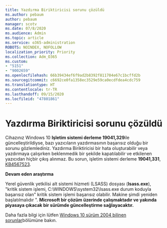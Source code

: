 ```yaml
---
title: Yazdırma Biriktiricisi sorunu çözüldü
ms.author: pebaum
author: pebaum
manager: scotv
ms.date: 07/8/2020
ms.audience: Admin
ms.topic: article
ms.service: o365-administration
ROBOTS: NOINDEX, NOFOLLOW
localization_priority: Priority
ms.collection: Adm_O365
ms.custom:
- "5151"
- "9002659"
ms.openlocfilehash: 66b39434ef6f9ad2b8392f811704e67c1bcffd2b
ms.sourcegitcommit: c6692ce0fa1358ec3529e59ca0ecdfdea4cdc759
ms.translationtype: HT
ms.contentlocale: tr-TR
ms.lasthandoff: 09/15/2020
ms.locfileid: "47801861"
---
```

# <a name="print-spooler-issue-is-resolved"></a>Yazdırma Biriktiricisi sorunu çözüldü

Cihazınız Windows 10  **Işletim sistemi derleme 19041,329**ile güncelleştirildiyse, bazı yazıcıların yazdırmasının başarısız olduğu bir sorunu gözlemlediniz. Yazdırma Biriktiricisi bir hata oluşturabilir veya yazdırmaya çalışırken beklenmedik bir şekilde kapatılabilir ve etkilenen yazıcıdan hiçbir çıkış alınmaz. Bu sorun, işletim sistemi derleme  **19041,331**, [KB4567523](https://support.microsoft.com/help/4567523/windows-10-update-kb4567523).  

**Devam eden araştırma**

Yerel güvenlik yetkilisi alt sistemi hizmeti (LSASS) dosyası (**Isass.exe**), "kritik sistem işlemi, C:\WINDOWS\system32\Isass.exe durum koduyla başarısız olan" kritik sistem işlemi başarısız olabilir. Makine şimdi yeniden başlatılmalıdır ".  **Microsoft bir çözüm üzerinde çalışmaktadır ve yakında piyasaya çıkacak bir sürümde güncelleştirme sağlayacaktır.**

Daha fazla bilgi için lütfen  [Windows 10 sürüm 2004 bilinen sorunlar](https://docs.microsoft.com/windows/release-information/status-windows-10-2004#442msgdesc)bölümüne bakın.